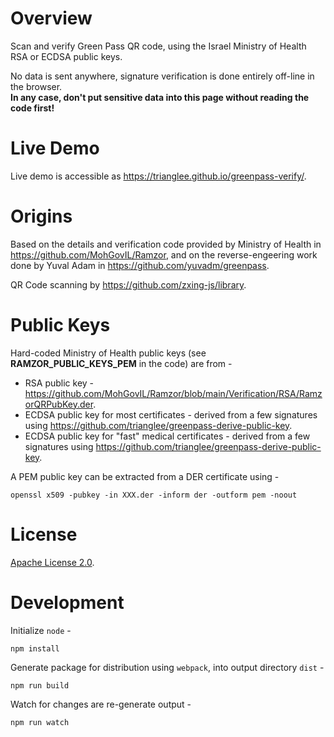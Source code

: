 # Overview

Scan and verify Green Pass QR code, using the Israel Ministry of Health RSA or ECDSA public keys.

No data is sent anywhere, signature verification is done entirely off-line 
in the browser.  
**In any case, don't put sensitive data into this page without reading the code first!**

# Live Demo

Live demo is accessible as https://trianglee.github.io/greenpass-verify/.

# Origins

Based on the details and verification code provided by Ministry of Health in
https://github.com/MohGovIL/Ramzor, and on the reverse-engeering work done by 
Yuval Adam in https://github.com/yuvadm/greenpass.

QR Code scanning by https://github.com/zxing-js/library.

# Public Keys

Hard-coded Ministry of Health public keys (see **RAMZOR_PUBLIC_KEYS_PEM** in the code) are from -
* RSA public key - https://github.com/MohGovIL/Ramzor/blob/main/Verification/RSA/RamzorQRPubKey.der.
* ECDSA public key for most certificates - derived from a few signatures using https://github.com/trianglee/greenpass-derive-public-key.
* ECDSA public key for "fast" medical certificates - derived from a few signatures using https://github.com/trianglee/greenpass-derive-public-key.

A PEM public key can be extracted from a DER certificate using -

```
openssl x509 -pubkey -in XXX.der -inform der -outform pem -noout
```

# License

[Apache License 2.0](LICENSE).

# Development

Initialize `node` -

```
npm install
```

Generate package for distribution using `webpack`, into output directory `dist` -

```
npm run build
```

Watch for changes are re-generate output -

```
npm run watch
```
